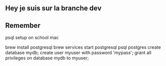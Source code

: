 ## Hey je suis sur la branche dev

## Remember
psql setup on school mac

brew install postgresql
brew services start postgresql
psql postgres
create database mydb;
create user myuser with password 'mypass';
grant all privileges on database mydb to myuser;